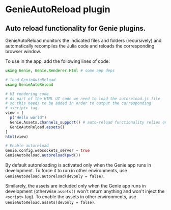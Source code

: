 # GenieAutoReload plugin

## Auto reload functionality for Genie plugins.

GenieAutoReload monitors the indicated files and folders (recursively) and automatically recompiles the Julia code and reloads the corresponding browser window.

To use in the app, add the following lines of code:

```julia
using Genie, Genie.Renderer.Html # some app deps

# load GenieAutoReload
using GenieAutoReload

# UI rendering code
# As part of the HTML UI code we need to load the autoreload.js file
# so this needs to be added in order to output the corresponding
# <script> tag.
view = [
  p("Hello world")
  Genie.Assets.channels_support() # auto-reload functionality relies on channels
  GenieAutoReload.assets()
]
html(view)

# Enable autoreload
Genie.config.websockets_server = true
GenieAutoReload.autoreload(pwd())
```

By default autoreloading is activated only when the Genie app runs in development. To force it to run in other environments, use `GenieAutoReload.autoreload(devonly = false)`.

Similarely, the assets are included only when the Genie app runs in development (otherwise `assets()` won't return anything and won't inject the `<script>` tag). To enable the assets in other environments, use `GenieAutoReload.assets(devonly = false)`.
